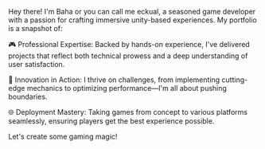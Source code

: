 Hey there! I'm Baha or you can call me eckual, a seasoned game developer with a passion for crafting immersive unity-based experiences. My portfolio is a snapshot of:

🎮 Professional Expertise: Backed by hands-on experience, I've delivered projects that reflect both technical prowess and a deep understanding of user satisfaction.

🚀 Innovation in Action: I thrive on challenges, from implementing cutting-edge mechanics to optimizing performance—I'm all about pushing boundaries.

🌐 Deployment Mastery: Taking games from concept to various platforms seamlessly, ensuring players get the best experience possible.

Let's create some gaming magic!
